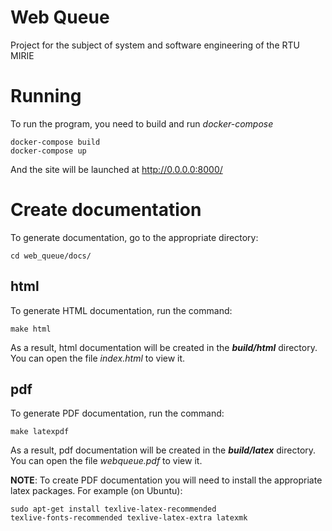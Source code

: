 # Web Queue

Project for the subject of system and software engineering of the RTU MIRIE

# Running

To run the program, you need to build and run *docker-compose*
```
docker-compose build
docker-compose up
```

And the site will be launched at http://0.0.0.0:8000/

# Create documentation

To generate documentation, go to the appropriate directory:

```
cd web_queue/docs/
```

## html

To generate HTML documentation, run the command:

```
make html
```

As a result, html documentation will be created in the ***build/html*** directory.
You can open the file *index.html* to view it.

## pdf

To generate PDF documentation, run the command:

```
make latexpdf
```

As a result, pdf documentation will be created in the ***build/latex*** directory.
You can open the file *webqueue.pdf* to view it.

**NOTE**: To create PDF documentation you will need to install the appropriate latex packages.
For example (on Ubuntu):
```
sudo apt-get install texlive‑latex‑recommended texlive‑fonts‑recommended texlive‑latex‑extra latexmk
```
